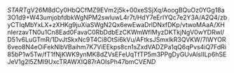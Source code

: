 $START$gV26M8dCy0HbQCfMZ9EVm2j5k+00xeSSjXq/AoogBQuOz0YGg18a3O1d9+W43umjobfdbkWgNPM2swluwL4r7t/HdY7eErIYQc7e2Y3A/A2Q4/zbyCTIqMbYxLX+zXHKg9juXiaSWgN2Qx6ewEwaDrlDNxfDKp/vtwoMAaA/XHnIerzavTN0u1Cn8Ead0FavaC0RbDdbEzCKWmWfIMyzDKTkjNgV0wYDRwl/D51v6LuGTmR/1DvJtSkxNc9T4Ci8OtSi6kVu/AFtksJSmxlkR3QVKW/7lWYOR6veo8N4eOiFekNlbVBaihm7K7ViEEkps8cn1sZxdVADZPa1qQ6qPvs4iQ7FdRi85bP1w5Tw/fT1fNjKWK9ynMK8dZVsEFeUqTfTP5m3PPgDyGUvAlsIILp6hSEJeV1g2l5ZMI9UxcTRAWXIQ87rAOIsPh47bmCV$END$